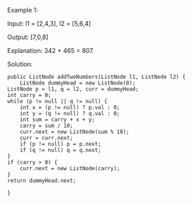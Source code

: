 Example 1:


Input:  l1 = [2,4,3], l2 = [5,6,4]

Output:  [7,0,8]

Explanation: 342 + 465 = 807.

Solution: 



    public ListNode addTwoNumbers(ListNode l1, ListNode l2) {
        ListNode dummyHead = new ListNode(0);
    ListNode p = l1, q = l2, curr = dummyHead;
    int carry = 0;
    while (p != null || q != null) {
        int x = (p != null) ? p.val : 0;
        int y = (q != null) ? q.val : 0;
        int sum = carry + x + y;
        carry = sum / 10;
        curr.next = new ListNode(sum % 10);
        curr = curr.next;
        if (p != null) p = p.next;
        if (q != null) q = q.next;
    }
    if (carry > 0) {
        curr.next = new ListNode(carry);
    }
    return dummyHead.next;
        
    }
